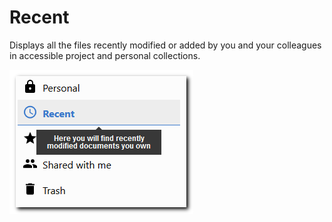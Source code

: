 # Recent 

Displays all the files recently modified or added by you and your colleagues in accessible project and personal collections.

![Recent documents menu](./images/recent-docs.png) 